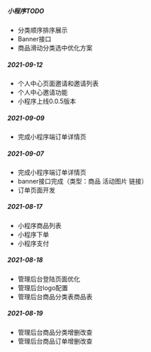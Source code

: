 ##### 小程序TODO

- 分类顺序排序展示
- Banner接口
- 商品滑动分类选中优化方案

##### 2021-09-12

- 个人中心页面邀请和邀请列表
- 个人中心邀请功能
- 小程序上线0.0.5版本

##### 2021-09-09

- 完成小程序端订单详情页

##### 2021-09-07

- 完成小程序端订单详情页
- banner接口完成（类型：商品 活动图片 链接）
- 订单页面开发

##### 2021-08-17

- 小程序商品列表
- 小程序下单
- 小程序支付

##### 2021-08-18

- 管理后台登陆页面优化
- 管理后台logo配置
- 管理后台商品分类表商品表

##### 2021-08-19

- 管理后台商品分类增删改查
- 管理后台商品订单增删改查

